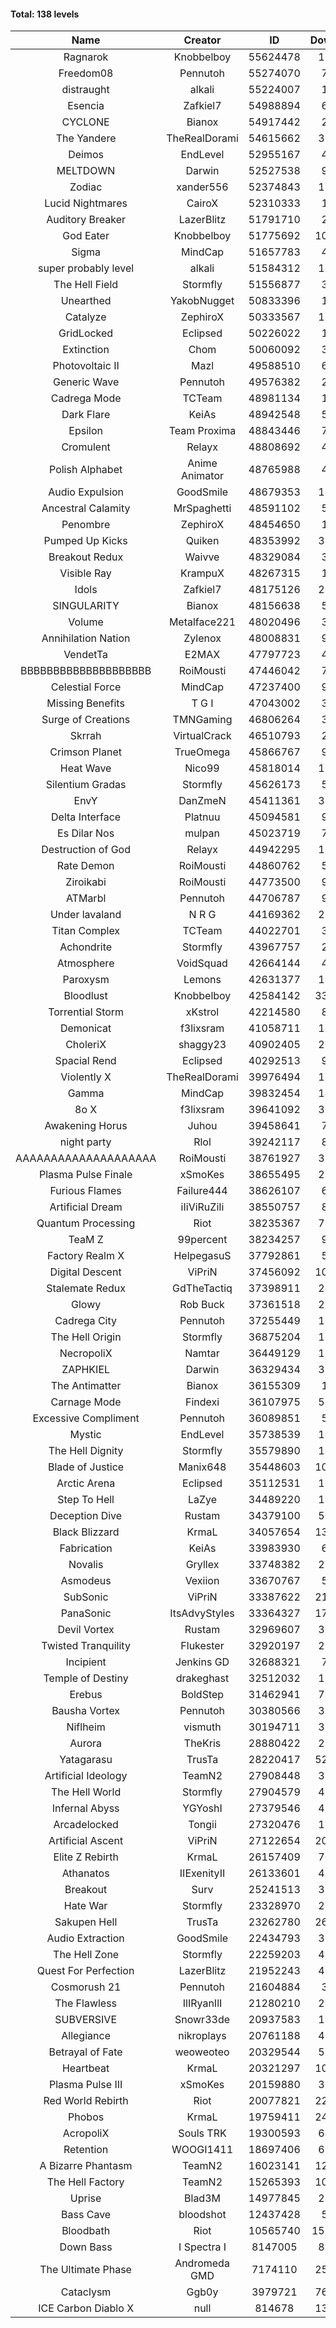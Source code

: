 #### Total: 138 levels

| Name | Creator | ID | Downloads | Likes |
|:---:|:---:|:---:|:---:|:---:|
| Ragnarok | Knobbelboy | 55624478 | 107874 | 10629
| Freedom08 | Pennutoh | 55274070 | 76587 | 7303
| distraught | alkali | 55224007 | 19632 | 1568
| Esencia | Zafkiel7 | 54988894 | 60709 | 8767
| CYCLONE | Bianox | 54917442 | 27759 | 1628
| The Yandere | TheRealDorami | 54615662 | 397947 | 56930
| Deimos | EndLevel | 52955167 | 48818 | 6542
| MELTDOWN | Darwin | 52527538 | 94086 | 7789
| Zodiac | xander556 | 52374843 | 172091 | 15298
| Lucid Nightmares | CairoX | 52310333 | 11924 | 1208
| Auditory Breaker | LazerBlitz | 51791710 | 24780 | 2271
| God Eater | Knobbelboy | 51775692 | 1094183 | 115140
| Sigma | MindCap | 51657783 | 42504 | 3709
| super probably level | alkali | 51584312 | 132192 | 8859
| The Hell Field | Stormfly | 51556877 | 31903 | 2227
| Unearthed | YakobNugget | 50833396 | 15065 | 1071
| Catalyze | ZephiroX | 50333567 | 109847 | 8634
| GridLocked | Eclipsed | 50226022 | 18577 | 1189
| Extinction | Chom | 50060092 | 38683 | 2784
| Photovoltaic II | Mazl | 49588510 | 61871 | 5404
| Generic Wave | Pennutoh | 49576382 | 26607 | 1759
| Cadrega Mode | TCTeam | 48981134 | 14654 | 1438
| Dark Flare | KeiAs | 48942548 | 50445 | 4575
| Epsilon | Team Proxima | 48843446 | 75870 | 7129
| Cromulent | Relayx | 48808692 | 46058 | 5205
| Polish Alphabet | Anime Animator | 48765988 | 44810 | 2912
| Audio Expulsion | GoodSmile | 48679353 | 100757 | 8311
| Ancestral Calamity | MrSpaghetti | 48591102 | 58309 | 5183
| Penombre | ZephiroX | 48454650 | 15589 | 1035
| Pumped Up Kicks | Quiken | 48353992 | 367848 | 48591
| Breakout Redux | Waivve | 48329084 | 34168 | 3049
| Visible Ray  | KrampuX | 48267315 | 14006 | 1766
| Idols | Zafkiel7 | 48175126 | 257143 | 28105
| SINGULARITY | Bianox | 48156638 | 52244 | 7463
| Volume | Metalface221 | 48020496 | 38610 | 2529
| Annihilation Nation | Zylenox | 48008831 | 96310 | 8364
| VendetTa | E2MAX | 47797723 | 45469 | 4081
| BBBBBBBBBBBBBBBBBBBB | RoiMousti | 47446042 | 73216 | 4414
| Celestial Force  | MindCap | 47237400 | 93484 | 8322
| Missing Benefits | T G I | 47043002 | 34754 | 2518
| Surge of Creations | TMNGaming | 46806264 | 38327 | 3355
| Skrrah | VirtualCrack | 46510793 | 21959 | 1486
| Crimson Planet | TrueOmega | 45866767 | 97353 | 11457
| Heat Wave | Nico99 | 45818014 | 106380 | 9125
| Silentium Gradas | Stormfly | 45626173 | 59619 | 4504
| EnvY | DanZmeN | 45411361 | 365253 | 31007
| Delta Interface | Platnuu | 45094581 | 94931 | 8957
| Es Dilar Nos | mulpan | 45023719 | 79679 | 6834
| Destruction of God | Relayx | 44942295 | 100311 | 9633
| Rate Demon | RoiMousti | 44860762 | 55387 | 4910
| Ziroikabi | RoiMousti | 44773500 | 98684 | 8073
| ATMarbl | Pennutoh | 44706787 | 96691 | 8239
| Under lavaland | N R G | 44169362 | 287466 | 25275
| Titan Complex | TCTeam | 44022701 | 39836 | 3669
| Achondrite | Stormfly | 43967757 | 27565 | 2514
| Atmosphere | VoidSquad | 42664144 | 45229 | 3566
| Paroxysm | Lemons | 42631377 | 182739 | 14345
| Bloodlust | Knobbelboy | 42584142 | 3361692 | 286982
| Torrential Storm | xKstrol | 42214580 | 85565 | 2509
| Demonicat | f3lixsram | 41058711 | 186747 | 14333
| CholeriX | shaggy23 | 40902405 | 283717 | 19989
| Spacial Rend | Eclipsed | 40292513 | 94029 | 7917
| Violently X | TheRealDorami | 39976494 | 156069 | 13185
| Gamma | MindCap | 39832454 | 145609 | 12659
| 8o X | f3lixsram | 39641092 | 309608 | 22795
| Awakening Horus | Juhou | 39458641 | 73410 | 6463
| night party | Rlol | 39242117 | 82977 | 7583
| AAAAAAAAAAAAAAAAAAAA | RoiMousti | 38761927 | 388033 | 24058
| Plasma Pulse Finale | xSmoKes | 38655495 | 217069 | 18707
| Furious Flames | Failure444 | 38626107 | 63076 | 4851
| Artificial Dream | iIiViRuZiIi | 38550757 | 83930 | 7120
| Quantum Processing | Riot | 38235367 | 771462 | 49076
| TeaM Z | 99percent | 38234257 | 91782 | 7196
| Factory Realm X | HelpegasuS | 37792861 | 55089 | 5081
| Digital Descent | ViPriN | 37456092 | 1067626 | 96075
| Stalemate Redux | GdTheTactiq | 37398911 | 242448 | 17900
| Glowy | Rob Buck | 37361518 | 283456 | 27206
| Cadrega City | Pennutoh | 37255449 | 154998 | 13753
| The Hell Origin | Stormfly | 36875204 | 133083 | 10263
| NecropoliX | Namtar | 36449129 | 134359 | 11764
| ZAPHKIEL | Darwin | 36329434 | 339989 | 34991
| The Antimatter | Bianox | 36155309 | 13313 | 1097
| Carnage Mode | Findexi | 36107975 | 527473 | 48331
| Excessive Compliment | Pennutoh | 36089851 | 52920 | 5248
| Mystic | EndLevel | 35738539 | 183504 | 16612
| The Hell Dignity | Stormfly | 35579890 | 167862 | 13893
| Blade of Justice | Manix648 | 35448603 | 1081813 | 105585
| Arctic Arena | Eclipsed | 35112531 | 112355 | 8356
| Step To Hell | LaZye | 34489220 | 174193 | 16960
| Deception Dive | Rustam | 34379100 | 531005 | 35739
| Black Blizzard | KrmaL | 34057654 | 1326597 | 122258
| Fabrication | KeiAs | 33983930 | 60776 | 6397
| Novalis | Gryllex | 33748382 | 257459 | 22849
| Asmodeus | Vexiion | 33670767 | 52673 | 4784
| SubSonic | ViPriN | 33387622 | 2121897 | 155089
| PanaSonic | ItsAdvyStyles | 33364327 | 1748341 | 200802
| Devil Vortex | Rustam | 32969607 | 321103 | 27798
| Twisted Tranquility | Flukester | 32920197 | 236675 | 22413
| Incipient | Jenkins GD | 32688321 | 77519 | 7117
| Temple of Destiny | drakeghast | 32512032 | 179350 | 17082
| Erebus | BoldStep | 31462941 | 752397 | 67920
| Bausha Vortex | Pennutoh | 30380566 | 359084 | 31522
| Niflheim | vismuth | 30194711 | 330904 | 26034
| Aurora | TheKris | 28880422 | 234326 | 21432
| Yatagarasu  | TrusTa | 28220417 | 5229733 | 457597
| Artificial Ideology | TeamN2 | 27908448 | 377997 | 36814
| The Hell World | Stormfly | 27904579 | 414114 | 29230
| Infernal Abyss | YGYoshI | 27379546 | 418910 | 40839
| Arcadelocked | Tongii | 27320476 | 196424 | 17430
| Artificial Ascent | ViPriN | 27122654 | 2071992 | 172860
| Elite Z Rebirth | KrmaL | 26157409 | 704603 | 44179
| Athanatos | IIExenityII | 26133601 | 458481 | 49145
| Breakout | Surv | 25241513 | 310515 | 30629
| Hate War | Stormfly | 23328970 | 221878 | 16187
| Sakupen Hell | TrusTa | 23262780 | 2684782 | 183951
| Audio Extraction | GoodSmile | 22434793 | 363839 | 33718
| The Hell Zone | Stormfly | 22259203 | 403046 | 25381
| Quest For Perfection | LazerBlitz | 21952243 | 417021 | 34331
| Cosmorush 21 | Pennutoh | 21604884 | 38073 | 3583
| The Flawless | IlIRyanIlI | 21280210 | 286668 | 25128
| SUBVERSIVE | Snowr33de | 20937583 | 138185 | 16295
| Allegiance | nikroplays | 20761188 | 406630 | 42504
| Betrayal of Fate | weoweoteo | 20329544 | 578264 | 52314
| Heartbeat | KrmaL | 20321297 | 1069914 | 90701
| Plasma Pulse III | xSmoKes | 20159880 | 307113 | 28939
| Red World Rebirth | Riot | 20077821 | 2264577 | 143260
| Phobos | KrmaL | 19759411 | 2475879 | 207299
| AcropoliX | Souls TRK | 19300593 | 649421 | 80366
| Retention | WOOGI1411 | 18697406 | 625097 | 73494
| A Bizarre Phantasm | TeamN2 | 16023141 | 1287386 | 123525
| The Hell Factory | TeamN2 | 15265393 | 1059393 | 99596
| Uprise | Blad3M | 14977845 | 256511 | 23568
| Bass Cave | bloodshot | 12437428 | 57587 | 5454
| Bloodbath | Riot | 10565740 | 15106663 | 1288188
| Down Bass | I Spectra I | 8147005 | 853273 | 73617
| The Ultimate Phase | Andromeda GMD | 7174110 | 2562382 | 242830
| Cataclysm | Ggb0y | 3979721 | 7658539 | 575129
| ICE Carbon Diablo X | null | 814678 | 1387645 | 95235
